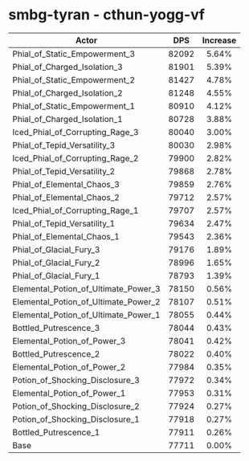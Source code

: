 # smbg-tyran - cthun-yogg-vf
| Actor | DPS | Increase |
|---|:---:|:---:|
|Phial_of_Static_Empowerment_3|82092|5.64%|
|Phial_of_Charged_Isolation_3|81901|5.39%|
|Phial_of_Static_Empowerment_2|81427|4.78%|
|Phial_of_Charged_Isolation_2|81248|4.55%|
|Phial_of_Static_Empowerment_1|80910|4.12%|
|Phial_of_Charged_Isolation_1|80728|3.88%|
|Iced_Phial_of_Corrupting_Rage_3|80040|3.00%|
|Phial_of_Tepid_Versatility_3|80030|2.98%|
|Iced_Phial_of_Corrupting_Rage_2|79900|2.82%|
|Phial_of_Tepid_Versatility_2|79868|2.78%|
|Phial_of_Elemental_Chaos_3|79859|2.76%|
|Phial_of_Elemental_Chaos_2|79712|2.57%|
|Iced_Phial_of_Corrupting_Rage_1|79707|2.57%|
|Phial_of_Tepid_Versatility_1|79634|2.47%|
|Phial_of_Elemental_Chaos_1|79543|2.36%|
|Phial_of_Glacial_Fury_3|79176|1.89%|
|Phial_of_Glacial_Fury_2|78996|1.65%|
|Phial_of_Glacial_Fury_1|78793|1.39%|
|Elemental_Potion_of_Ultimate_Power_3|78150|0.56%|
|Elemental_Potion_of_Ultimate_Power_2|78107|0.51%|
|Elemental_Potion_of_Ultimate_Power_1|78055|0.44%|
|Bottled_Putrescence_3|78044|0.43%|
|Elemental_Potion_of_Power_3|78041|0.42%|
|Bottled_Putrescence_2|78022|0.40%|
|Elemental_Potion_of_Power_2|77984|0.35%|
|Potion_of_Shocking_Disclosure_3|77972|0.34%|
|Elemental_Potion_of_Power_1|77953|0.31%|
|Potion_of_Shocking_Disclosure_2|77924|0.27%|
|Potion_of_Shocking_Disclosure_1|77918|0.27%|
|Bottled_Putrescence_1|77911|0.26%|
|Base|77711|0.00%|

